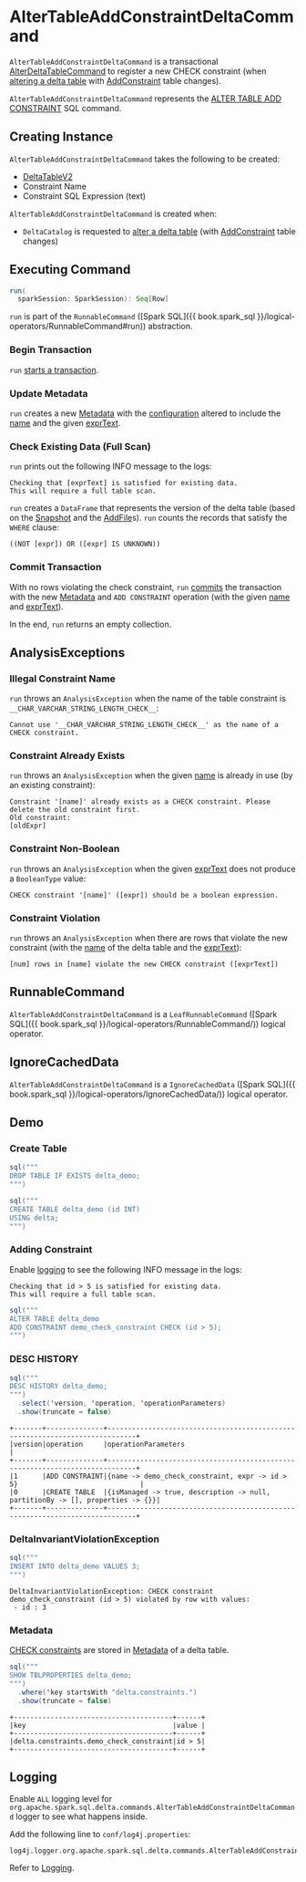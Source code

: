 # AlterTableAddConstraintDeltaCommand

`AlterTableAddConstraintDeltaCommand` is a transactional [AlterDeltaTableCommand](AlterDeltaTableCommand.md) to register a new CHECK constraint (when [altering a delta table](../../DeltaCatalog.md#alterTable) with [AddConstraint](../../check-constraints/AddConstraint.md) table changes).

`AlterTableAddConstraintDeltaCommand` represents the [ALTER TABLE ADD CONSTRAINT](../../sql/index.md#alter-table-add-constraint) SQL command.

## Creating Instance

`AlterTableAddConstraintDeltaCommand` takes the following to be created:

* <span id="table"> [DeltaTableV2](../../DeltaTableV2.md)
* <span id="name"> Constraint Name
* <span id="exprText"> Constraint SQL Expression (text)

`AlterTableAddConstraintDeltaCommand` is created when:

* `DeltaCatalog` is requested to [alter a delta table](../../DeltaCatalog.md#alterTable) (with [AddConstraint](../../check-constraints/AddConstraint.md) table changes)

## <span id="run"> Executing Command

```scala
run(
  sparkSession: SparkSession): Seq[Row]
```

`run` is part of the `RunnableCommand` ([Spark SQL]({{ book.spark_sql }}/logical-operators/RunnableCommand#run)) abstraction.

### <span id="run-startTransaction"> Begin Transaction

`run` [starts a transaction](AlterDeltaTableCommand.md#startTransaction).

### <span id="run-updateMetadata"> Update Metadata

`run` creates a new [Metadata](../../Metadata.md) with the [configuration](../../Metadata.md#configuration) altered to include the [name](../../constraints/Constraints.md#checkConstraintPropertyName) and the given [exprText](#exprText).

### <span id="run-checkExisting"> Check Existing Data (Full Scan)

`run` prints out the following INFO message to the logs:

```text
Checking that [exprText] is satisfied for existing data.
This will require a full table scan.
```

`run` creates a `DataFrame` that represents the version of the delta table (based on the [Snapshot](../../OptimisticTransaction.md) and the [AddFile](../../OptimisticTransactionImpl.md#filterFiles)s). `run` counts the records that satisfy the `WHERE` clause:

```text
((NOT [expr]) OR ([expr] IS UNKNOWN))
```

### <span id="run-commit"> Commit Transaction

With no rows violating the check constraint, `run` [commits](../../OptimisticTransactionImpl.md#commit) the transaction with the new [Metadata](#run-updateMetadata) and `ADD CONSTRAINT` operation (with the given [name](#name) and [exprText](#exprText)).

In the end, `run` returns an empty collection.

## AnalysisExceptions

### <span id="__CHAR_VARCHAR_STRING_LENGTH_CHECK__"> Illegal Constraint Name

`run` throws an `AnalysisException` when the name of the table constraint is `__CHAR_VARCHAR_STRING_LENGTH_CHECK__`:

```text
Cannot use '__CHAR_VARCHAR_STRING_LENGTH_CHECK__' as the name of a CHECK constraint.
```

### <span id="run-DELTA_CONSTRAINT_ALREADY_EXISTS"> Constraint Already Exists

`run` throws an `AnalysisException` when the given [name](#name) is already in use (by an existing constraint):

```text
Constraint '[name]' already exists as a CHECK constraint. Please delete the old constraint first.
Old constraint:
[oldExpr]
```

### <span id="run-DELTA_NON_BOOLEAN_CHECK_CONSTRAINT"> Constraint Non-Boolean

`run` throws an `AnalysisException` when the given [exprText](#exprText) does not produce a `BooleanType` value:

```text
CHECK constraint '[name]' ([expr]) should be a boolean expression.
```

### <span id="run-DELTA_NEW_CHECK_CONSTRAINT_VIOLATION"> Constraint Violation

`run` throws an `AnalysisException` when there are rows that violate the new constraint (with the [name](../../DeltaTableV2.md#name) of the delta table and the [exprText](#exprText)):

```text
[num] rows in [name] violate the new CHECK constraint ([exprText])
```

## <span id="RunnableCommand"> RunnableCommand

`AlterTableAddConstraintDeltaCommand` is a `LeafRunnableCommand` ([Spark SQL]({{ book.spark_sql }}/logical-operators/RunnableCommand/)) logical operator.

## <span id="IgnoreCachedData"> IgnoreCachedData

`AlterTableAddConstraintDeltaCommand` is a `IgnoreCachedData` ([Spark SQL]({{ book.spark_sql }}/logical-operators/IgnoreCachedData/)) logical operator.

## Demo

### <span id="demo-create-table"> Create Table

```scala
sql("""
DROP TABLE IF EXISTS delta_demo;
""")
```

```scala
sql("""
CREATE TABLE delta_demo (id INT)
USING delta;
""")
```

### <span id="demo-logging"> Adding Constraint

Enable [logging](#logging) to see the following INFO message in the logs:

```text
Checking that id > 5 is satisfied for existing data.
This will require a full table scan.
```

```scala
sql("""
ALTER TABLE delta_demo
ADD CONSTRAINT demo_check_constraint CHECK (id > 5);
""")
```

### <span id="demo-history"> DESC HISTORY

```scala
sql("""
DESC HISTORY delta_demo;
""")
  .select('version, 'operation, 'operationParameters)
  .show(truncate = false)
```

```text
+-------+--------------+-----------------------------------------------------------------------------+
|version|operation     |operationParameters                                                          |
+-------+--------------+-----------------------------------------------------------------------------+
|1      |ADD CONSTRAINT|{name -> demo_check_constraint, expr -> id > 5}                              |
|0      |CREATE TABLE  |{isManaged -> true, description -> null, partitionBy -> [], properties -> {}}|
+-------+--------------+-----------------------------------------------------------------------------+
```

### <span id="demo-check-constraint-violation"> DeltaInvariantViolationException

```scala
sql("""
INSERT INTO delta_demo VALUES 3;
""")
```

```text
DeltaInvariantViolationException: CHECK constraint demo_check_constraint (id > 5) violated by row with values:
 - id : 3
```

### <span id="demo-metadata"> Metadata

[CHECK constraints](../../constraints/Constraint.md#Check) are stored in [Metadata](../../constraints/Constraints.md#getCheckConstraints) of a delta table.

```scala
sql("""
SHOW TBLPROPERTIES delta_demo;
""")
  .where('key startsWith "delta.constraints.")
  .show(truncate = false)
```

```text
+---------------------------------------+------+
|key                                    |value |
+---------------------------------------+------+
|delta.constraints.demo_check_constraint|id > 5|
+---------------------------------------+------+
```

## Logging

Enable `ALL` logging level for `org.apache.spark.sql.delta.commands.AlterTableAddConstraintDeltaCommand` logger to see what happens inside.

Add the following line to `conf/log4j.properties`:

```text
log4j.logger.org.apache.spark.sql.delta.commands.AlterTableAddConstraintDeltaCommand=ALL
```

Refer to [Logging](../../logging.md).
